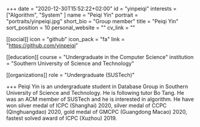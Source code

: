 +++
date = "2020-12-30T15:52:22+02:00"
id = "yinpeiqi"
interests = ["Algorithm", "System" ]
name = "Peiqi Yin"
portrait = "portraits/yinpeiqi.jpg"
short_bio = "Group member"
title = "Peiqi Yin"
sort_position = 10
personal_website = ""
cv_link = ""

[[social]]
    icon = "github"
    icon_pack = "fa"
    link = "https://github.com/yinpeiqi"

[[education]]
    course = "Undergraduate in the Computer Science"
    institution = "Southern University of Science and Technology"

[[organizations]]
 role = "Undergraduate (SUSTech)"

+++
Peiqi Yin is an undergraduate student in Database Group in Southern University of Science and Technology.  He is following tutor Bo Tang. He was an ACM member of SUSTech and he is interested in algorithm. He have won silver medal of ICPC (Shanghai) 2020, silver medal of CCPC (Qinghuangdao) 2020, gold medal of GMCPC (Guangdong Macao) 2020, fastest solved award of ICPC (Xuzhou) 2019. 

